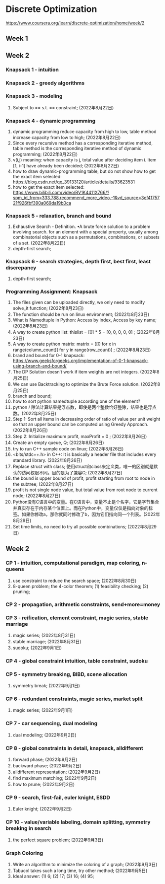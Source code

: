 # Discrete Optimization
https://www.coursera.org/learn/discrete-optimization/home/week/2

## Week 1


## Week 2
### Knapsack 1 - intuition

### Knapsack 2 - greedy algorithms

### Knapsack 3 - modeling
1. Subject to == s.t. == constraint; (2022年8月22日)

### Knapsack 4 - dynamic programming
1.  dynamic programming reduce capacity from high to low, table method increase capacity from low to high; (2022年8月22日)
2.  Since every recursive method has a corresponding iterative method, table method is the corresponding iterative method of dynamic programming; (2022年8月22日)
3. v(i,j) meaning: when capacity is j, total value after deciding item i. Item [1, i-1] have already been decided; (2022年8月22日)
4. how to draw dynamic-programming table, but do not show how to get the exact item selected: https://blog.csdn.net/qq_39133120/article/details/93623531 
5. how to get the exact item selected: https://www.bilibili.com/video/BV1K4411X766/?spm_id_from=333.788.recommend_more_video.-1&vd_source=3ef4175721f926fbf390a069da19b0ca

### Knapsack 5 - relaxation, branch and bound
1. Exhaustive Search - Definition. •A brute force solution to a problem involving search. for an element with a special property, usually among combinatorial objects such as a permutations, combinations, or subsets of a set. (2022年8月22日)
2. depth-first search; 

### Knapsack 6 - search strategies, depth first, best first, least discrepancy
1. depth-first search; 

### Programming Assignment: Knapsack
1. The files given can be uploaded directly, we only need to modify solve_it function; (2022年8月23日)
2. The function should be run on linux environment; (2022年8月23日)
3. What is Namedtuple in Python: Access by index, Access by key name; (2022年8月23日)
4. A way to create python list: thislist = [0] * 5 = [0, 0, 0, 0, 0] ; (2022年8月23日)
5. A way to create python matrix: matrix = [[0 for x in range(column_count)] for y in range(row_count)] ; (2022年8月23日)
6. brand and bound for 0-1 knapsack: https://www.geeksforgeeks.org/implementation-of-0-1-knapsack-using-branch-and-bound/
7. The DP Solution doesn’t work if item weights are not integers. (2022年8月25日)
8. We can use Backtracking to optimize the Brute Force solution. (2022年8月25日)
9. branch and bound; 
10. how to sort python namedtuple according one of the element? 
11. python / 除法计算结果是浮点数，即使是两个整数恰好整除，结果也是浮点数。(2022年8月25日)
12. Step 1: Sort all items in decreasing order of ratio of value per unit weight so that an upper bound can be computed using Greedy Approach. (2022年8月26日)
13. Step 2: Initialize maximum profit, maxProfit = 0 ; (2022年8月26日)
14. Create an empty queue, Q; (2022年8月26日)
15. try to run C++ sample code on linux; (2022年8月26日)
16. <bits/stdc++.h> in C++: It is basically a header file that includes every standard library. (2022年8月26日)
17. Replace struct with class; 使用struct和class来定义类，唯一的区别就是默认的访问权限不同。目的是为了兼容C; (2022年8月27日)
18. the bound is upper bound of profit, profit starting from root to node in the subtree; (2022年8月27日)
19. profit is not single node value, but total value from root node to current node; (2022年8月27日)
20. Python没有C语言中的变量。在C语言中，变量不止是个名字，它是字节集合并真实存在于内存某个位置上。而在Python中，变量仅仅是指向对象的标签。如果你修改a，那你就同时修改了b，因为它们指向同一个列表。(2022年8月29日)
21. Set time limits, no need to try all possible combinations; (2022年8月29日)


## Week 2
### CP 1 - intuition, computational paradigm, map coloring, n-queens
1. use constraint to reduce the search space; (2022年8月30日)
2. 8-queen problem; the 4-color theorem; (1) feasibility checking; (2) pruning; 

### CP 2 - propagation, arithmetic constraints, send+more=money

### CP 3 - reification, element constraint, magic series, stable marriage
1. magic series; (2022年8月31日)
2. stable marriage; (2022年8月31日)
3. sudoku; (2022年9月1日)
   
### CP 4 - global constraint intuition, table constraint, sudoku

### CP 5 - symmetry breaking, BIBD, scene allocation
1. symmetry break; (2022年9月1日)

### CP 6 - redundant constraints, magic series, market split
1. magic series; (2022年9月1日)

### CP 7 - car sequencing, dual modeling
1. dual modeling; (2022年9月2日)

### CP 8 - global constraints in detail, knapsack, alldifferent
1. forward phase; (2022年9月2日)
2. backward phase; (2022年9月2日)
3. alldifferent representation; (2022年9月2日)
4. find maximum matching; (2022年9月2日)
5. how to prune; (2022年9月2日)

### CP 9 - search, first-fail, euler knight, ESDD
1. Euler knight; (2022年9月2日)

### CP 10 - value/variable labeling, domain splitting, symmetry breaking in search
1. the perfect square problem; (2022年9月3日)

### Graph Coloring
1. Write an algorithm to minimize the coloring of a graph; (2022年9月3日)
2. Tabucol takes such a long time, try other method; (2022年9月5日)
3. Ideal answer: (1) 6; (2) 17; (3) 16; (4) 95; 









